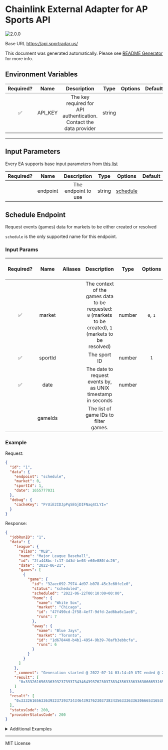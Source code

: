 # Chainlink External Adapter for AP Sports API

![2.0.0](https://img.shields.io/github/package-json/v/linkpoolio/adapters?filename=packages/ap-sports/package.json)

Base URL https://api.sportradar.us/

This document was generated automatically. Please see [README Generator](../../scripts#readme-generator) for more info.

## Environment Variables

| Required? |  Name   |                            Description                             |  Type  | Options | Default |
| :-------: | :-----: | :----------------------------------------------------------------: | :----: | :-----: | :-----: |
|    ✅     | API_KEY | The key required for API authentication. Contact the data provider | string |         |         |

---

## Input Parameters

Every EA supports base input parameters from [this list](../../core/bootstrap#base-input-parameters)

| Required? |   Name   |     Description     |  Type  |            Options             | Default |
| :-------: | :------: | :-----------------: | :----: | :----------------------------: | :-----: |
|           | endpoint | The endpoint to use | string | [schedule](#schedule-endpoint) |         |

## Schedule Endpoint

Request events (games) data for markets to be either created or resolved

`schedule` is the only supported name for this endpoint.

### Input Params

| Required? |  Name   | Aliases |                                               Description                                                |  Type  | Options  | Default | Depends On | Not Valid With |
| :-------: | :-----: | :-----: | :------------------------------------------------------------------------------------------------------: | :----: | :------: | :-----: | :--------: | :------------: |
|    ✅     | market  |         | The context of the games data to be requested: `0` (markets to be created), `1` (markets to be resolved) | number | `0`, `1` |         |            |                |
|    ✅     | sportId |         |                                               The sport ID                                               | number |   `1`    |         |            |                |
|    ✅     |  date   |         |                       The date to request events by, as UNIX timestamp in seconds                        | number |          |         |            |                |
|           | gameIds |         |                                  The list of game IDs to filter games.                                   |        |          |         |            |                |

### Example

Request:

```json
{
  "id": "1",
  "data": {
    "endpoint": "schedule",
    "market": 0,
    "sportId": 1,
    "date": 1655777031
  },
  "debug": {
    "cacheKey": "PrUiE2IDJpPqSEGjDIFNaq4CLYI="
  }
}
```

Response:

```json
{
  "jobRunID": "1",
  "data": {
    "league": {
      "alias": "MLB",
      "name": "Major League Baseball",
      "id": "2fa448bc-fc17-4d3d-be03-e60e080fdc26",
      "date": "2022-06-21",
      "games": [
        {
          "game": {
            "id": "32aec692-7974-4d97-b078-45c3c60fe1e0",
            "status": "scheduled",
            "scheduled": "2022-06-22T00:10:00+00:00",
            "home": {
              "name": "White Sox",
              "market": "Chicago",
              "id": "47f490cd-2f58-4ef7-9dfd-2ad6ba6c1ae8",
              "runs": 7
            },
            "away": {
              "name": "Blue Jays",
              "market": "Toronto",
              "id": "1d678440-b4b1-4954-9b39-70afb3ebbcfa",
              "runs": 6
            }
          }
        }
      ]
    },
    "_comment": "Generation started @ 2022-07-14 03:14:49 UTC ended @ 2022-07-14 03:14:50 UTC",
    "result": [
      "0x33326165633639323739373434643937623037383435633363363066653165300062b25dd8114368696361676f20576869746520536f78546f726f6e746f20426c7565204a617973"
    ]
  },
  "result": [
    "0x33326165633639323739373434643937623037383435633363363066653165300062b25dd8114368696361676f20576869746520536f78546f726f6e746f20426c7565204a617973"
  ],
  "statusCode": 200,
  "providerStatusCode": 200
}
```

<details>
<summary>Additional Examples</summary>

Request:

```json
{
  "id": "1",
  "data": {
    "endpoint": "schedule",
    "market": 1,
    "sportId": 1,
    "date": 1655777031
  },
  "debug": {
    "cacheKey": "eSm7p3ftegy3wuVxSDmu4PHoCNk="
  }
}
```

Response:

```json
{
  "jobRunID": "1",
  "data": {
    "league": {
      "alias": "MLB",
      "name": "Major League Baseball",
      "id": "2fa448bc-fc17-4d3d-be03-e60e080fdc26",
      "date": "2022-06-21",
      "games": [
        {
          "game": {
            "id": "32aec692-7974-4d97-b078-45c3c60fe1e0",
            "status": "closed",
            "scheduled": "2022-06-22T00:10:00+00:00",
            "home": {
              "name": "White Sox",
              "market": "Chicago",
              "id": "47f490cd-2f58-4ef7-9dfd-2ad6ba6c1ae8",
              "runs": 7
            },
            "away": {
              "name": "Blue Jays",
              "market": "Toronto",
              "id": "1d678440-b4b1-4954-9b39-70afb3ebbcfa",
              "runs": 6
            }
          }
        },
        {
          "game": {
            "id": "de3ca292-4b6a-4269-8f80-be5c37f366f5",
            "status": "closed",
            "scheduled": "2022-06-22T00:10:00+00:00",
            "home": {
              "name": "Angels",
              "market": "Los Angeles",
              "id": "47f490cd-2f58-4ef7-9dfd-2ad6ba6c1ae8",
              "runs": 7
            },
            "away": {
              "name": "Royals",
              "market": "Kansas City",
              "id": "1d678440-b4b1-4954-9b39-70afb3ebbcfa",
              "runs": 6
            }
          }
        }
      ]
    },
    "_comment": "Generation started @ 2022-07-14 03:14:49 UTC ended @ 2022-07-14 03:14:50 UTC",
    "result": [
      "0x3332616563363932373937343464393762303738343563336336306665316530070604",
      "0x6465336361323932346236613432363938663830626535633337663336366635070604"
    ]
  },
  "result": [
    "0x3332616563363932373937343464393762303738343563336336306665316530070604",
    "0x6465336361323932346236613432363938663830626535633337663336366635070604"
  ],
  "statusCode": 200,
  "providerStatusCode": 200
}
```

Request:

```json
{
  "id": "1",
  "data": {
    "endpoint": "schedule",
    "market": 1,
    "sportId": 1,
    "date": 1655777031,
    "gameIds": ["0x6465336361323932346236613432363938663830626535633337663336366635"]
  },
  "debug": {
    "cacheKey": "yIQKf5/Y0laeEf1PHm/6x8nwBgs="
  }
}
```

Response:

```json
{
  "jobRunID": "1",
  "data": {
    "league": {
      "alias": "MLB",
      "name": "Major League Baseball",
      "id": "2fa448bc-fc17-4d3d-be03-e60e080fdc26",
      "date": "2022-06-21",
      "games": [
        {
          "game": {
            "id": "32aec692-7974-4d97-b078-45c3c60fe1e0",
            "status": "closed",
            "scheduled": "2022-06-22T00:10:00+00:00",
            "home": {
              "name": "White Sox",
              "market": "Chicago",
              "id": "47f490cd-2f58-4ef7-9dfd-2ad6ba6c1ae8",
              "runs": 7
            },
            "away": {
              "name": "Blue Jays",
              "market": "Toronto",
              "id": "1d678440-b4b1-4954-9b39-70afb3ebbcfa",
              "runs": 6
            }
          }
        },
        {
          "game": {
            "id": "de3ca292-4b6a-4269-8f80-be5c37f366f5",
            "status": "closed",
            "scheduled": "2022-06-22T00:10:00+00:00",
            "home": {
              "name": "Angels",
              "market": "Los Angeles",
              "id": "47f490cd-2f58-4ef7-9dfd-2ad6ba6c1ae8",
              "runs": 7
            },
            "away": {
              "name": "Royals",
              "market": "Kansas City",
              "id": "1d678440-b4b1-4954-9b39-70afb3ebbcfa",
              "runs": 6
            }
          }
        }
      ]
    },
    "_comment": "Generation started @ 2022-07-14 03:14:49 UTC ended @ 2022-07-14 03:14:50 UTC",
    "result": ["0x6465336361323932346236613432363938663830626535633337663336366635070604"]
  },
  "result": ["0x6465336361323932346236613432363938663830626535633337663336366635070604"],
  "statusCode": 200,
  "providerStatusCode": 200
}
```

Request:

```json
{
  "id": "1",
  "data": {
    "endpoint": "schedule",
    "market": 0,
    "sportId": 1,
    "date": 1655777031
  },
  "debug": {
    "cacheKey": "PrUiE2IDJpPqSEGjDIFNaq4CLYI="
  }
}
```

Response:

```json
{
  "jobRunID": "1",
  "data": {
    "payload": [],
    "result": []
  },
  "result": [],
  "statusCode": 200,
  "providerStatusCode": 200
}
```

Request:

```json
{
  "id": "1",
  "data": {
    "endpoint": "schedule",
    "market": 1,
    "sportId": 1,
    "date": 1655777031
  },
  "debug": {
    "cacheKey": "eSm7p3ftegy3wuVxSDmu4PHoCNk="
  }
}
```

Response:

```json
{
  "jobRunID": "1",
  "data": {
    "payload": [],
    "result": []
  },
  "result": [],
  "statusCode": 200,
  "providerStatusCode": 200
}
```

</details>

---

MIT License
